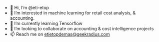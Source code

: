 - 👋 Hi, I’m @eti-etop
- 👀 I’m interested in machine learning for retail cost analysis, & accounting.
- 🌱 I’m currently learning Tensorflow
- 💞️ I’m looking to collaborate on accounting & cost intelligence projects 
- 📫 Reach me on etietopdemas@geekradius.com

<!---
eti-etop/eti-etop is a ✨ special ✨ repository because its `README.md` (this file) appears on your GitHub profile.
You can click the Preview link to take a look at your changes.
--->
